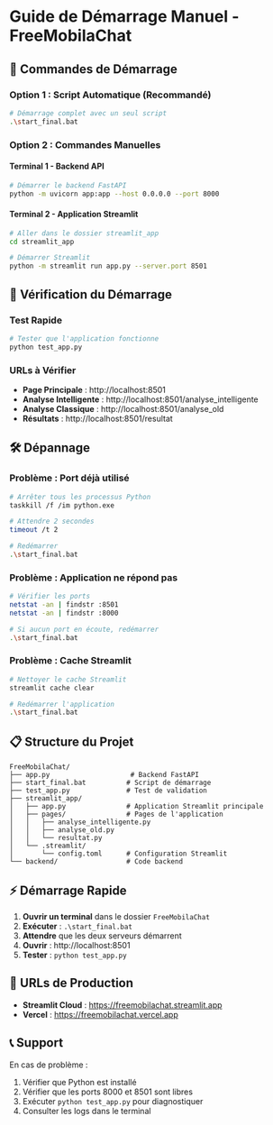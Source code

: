 # Guide de Démarrage Manuel - FreeMobilaChat

## 🚀 Commandes de Démarrage

### **Option 1 : Script Automatique (Recommandé)**
```bash
# Démarrage complet avec un seul script
.\start_final.bat
```

### **Option 2 : Commandes Manuelles**

#### **Terminal 1 - Backend API**
```bash
# Démarrer le backend FastAPI
python -m uvicorn app:app --host 0.0.0.0 --port 8000
```

#### **Terminal 2 - Application Streamlit**
```bash
# Aller dans le dossier streamlit_app
cd streamlit_app

# Démarrer Streamlit
python -m streamlit run app.py --server.port 8501
```

## 🔧 Vérification du Démarrage

### **Test Rapide**
```bash
# Tester que l'application fonctionne
python test_app.py
```

### **URLs à Vérifier**
- **Page Principale** : http://localhost:8501
- **Analyse Intelligente** : http://localhost:8501/analyse_intelligente
- **Analyse Classique** : http://localhost:8501/analyse_old
- **Résultats** : http://localhost:8501/resultat

## 🛠️ Dépannage

### **Problème : Port déjà utilisé**
```bash
# Arrêter tous les processus Python
taskkill /f /im python.exe

# Attendre 2 secondes
timeout /t 2

# Redémarrer
.\start_final.bat
```

### **Problème : Application ne répond pas**
```bash
# Vérifier les ports
netstat -an | findstr :8501
netstat -an | findstr :8000

# Si aucun port en écoute, redémarrer
.\start_final.bat
```

### **Problème : Cache Streamlit**
```bash
# Nettoyer le cache Streamlit
streamlit cache clear

# Redémarrer l'application
.\start_final.bat
```

## 📋 Structure du Projet

```
FreeMobilaChat/
├── app.py                    # Backend FastAPI
├── start_final.bat          # Script de démarrage
├── test_app.py              # Test de validation
├── streamlit_app/
│   ├── app.py               # Application Streamlit principale
│   ├── pages/               # Pages de l'application
│   │   ├── analyse_intelligente.py
│   │   ├── analyse_old.py
│   │   └── resultat.py
│   └── .streamlit/
│       └── config.toml      # Configuration Streamlit
└── backend/                 # Code backend
```

## ⚡ Démarrage Rapide

1. **Ouvrir un terminal** dans le dossier `FreeMobilaChat`
2. **Exécuter** : `.\start_final.bat`
3. **Attendre** que les deux serveurs démarrent
4. **Ouvrir** : http://localhost:8501
5. **Tester** : `python test_app.py`

## 🎯 URLs de Production

- **Streamlit Cloud** : https://freemobilachat.streamlit.app
- **Vercel** : https://freemobilachat.vercel.app

## 📞 Support

En cas de problème :
1. Vérifier que Python est installé
2. Vérifier que les ports 8000 et 8501 sont libres
3. Exécuter `python test_app.py` pour diagnostiquer
4. Consulter les logs dans le terminal
